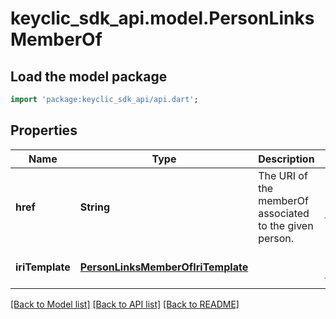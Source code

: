 # keyclic_sdk_api.model.PersonLinksMemberOf

## Load the model package
```dart
import 'package:keyclic_sdk_api/api.dart';
```

## Properties
Name | Type | Description | Notes
------------ | ------------- | ------------- | -------------
**href** | **String** | The URI of the memberOf associated to the given person. | [optional] [default to null]
**iriTemplate** | [**PersonLinksMemberOfIriTemplate**](PersonLinksMemberOfIriTemplate.md) |  | [optional] [default to null]

[[Back to Model list]](../README.md#documentation-for-models) [[Back to API list]](../README.md#documentation-for-api-endpoints) [[Back to README]](../README.md)


